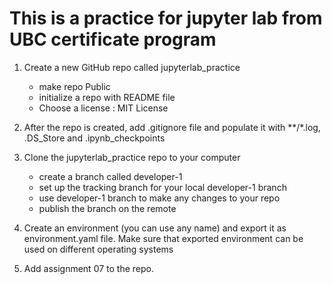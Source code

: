 # This is a practice for jupyter lab from UBC certificate program

1. Create a new GitHub repo called jupyterlab_practice

    * make repo Public
    * initialize a repo with README file
    * Choose a license : MIT License

2. After the repo is created, add .gitignore file and populate it with **/*.log, .DS_Store and .ipynb_checkpoints

3. Clone the jupyterlab_practice repo to your computer

    * create a branch called developer-1
    * set up the tracking branch for your local developer-1 branch
    * use developer-1 branch to make any changes to your repo
    * publish the branch on the remote

4. Create an environment (you can use any name) and export it as environment.yaml file. Make sure that exported environment can be used on different operating systems

5. Add assignment 07 to the repo.
